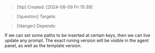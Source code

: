 
>[!tip] Created: [2024-08-09 Fri 15:39]

>[!question] Targets: 

>[!danger] Depends: 

If we can set some paths to be inserted at certain keys, then we can live update any prompt.
The exact runing version will be visible in the agent panel, as well as the template version.